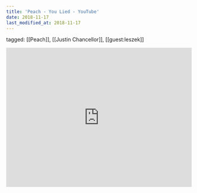```yaml
---
title: 'Peach - You Lied - YouTube'
date: 2018-11-17
last_modified_at: 2018-11-17
---
```

tagged: [[Peach]], [[Justin Chancellor]], [[guest:leszek]]
<iframe allow="accelerometer; autoplay; clipboard-write; encrypted-media; gyroscope; picture-in-picture" allowfullscreen="" frameborder="0" height="375" id="youtube_iframe" src="https://www.youtube.com/embed/zr_oXbLstyo?feature=oembed&amp;enablejsapi=1&amp;origin=https://safe.txmblr.com&amp;wmode=opaque" width="500"></iframe>